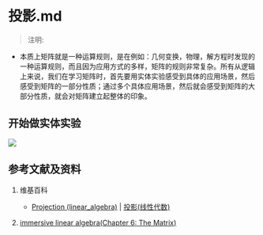 # 投影.md

> 注明:
>  
- 本质上矩阵就是一种运算规则，是在例如：几何变换，物理，解方程时发现的一种运算规则，而且因为应用方式的多样，矩阵的规则非常复杂。所有从逻辑上来说，我们在学习矩阵时，首先要用实体实验感受到具体的应用场景，然后感受到矩阵的一部分性质；通过多个具体应用场景，然后就会感受到矩阵的大部分性质，就会对矩阵建立起整体的印象。

## 开始做实体实验

![](/images/线性代数/矩阵/变换矩阵/投影/1a1.jpg)

## 参考文献及资料

1. 维基百科
	- [Projection (linear_algebra)](https://en.wikipedia.org/wiki/Projection_(linear_algebra)) | [投影(线性代数)](https://zh.wikipedia.org/wiki/投影_(线性代数))
   
2. [immersive linear algebra(Chapter 6: The Matrix)](http://immersivemath.com/ila/ch06_matrices/ch06.html)